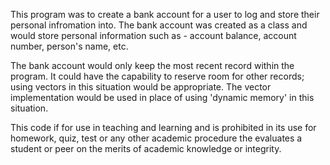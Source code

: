 This program was to create a bank account for a user to log and store their personal infromation into. The bank account was
created as a class and would store personal information such as - account balance, account number, person's name, etc.

The bank account would only keep the most recent record within the program. It could have the capability to reserve room for 
other records; using vectors in this situation would be appropriate. The vector implementation would be used in place of using 'dynamic
memory' in this situation.

This code if for use in teaching and learning and is prohibited in its use for homework, quiz, test or any other academic procedure 
the evaluates a student or peer on the merits of academic knowledge or integrity.
